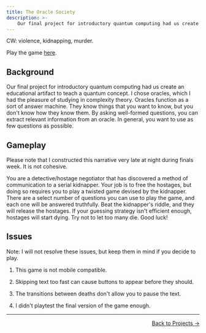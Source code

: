 ```yaml
---
title: The Oracle Society
description: >-
    Our final project for introductory quantum computing had us create an educational artifact to teach a quantum concept. I chose oracles, which I had the pleasure of studying in complexity theory. Oracles function as a sort of answer machine. They know things that you want to know, but you don't know how they know them. By asking well-formed questions, you can extract relevant information from an oracle. In general, you want to use as few questions as possible. 
---
```


CW: violence, kidnapping, murder.

Play the game [here](/oracle_society/).

## Background

Our final project for introductory quantum computing had us create an educational artifact to teach a quantum concept. I chose oracles, which I had the pleasure of studying in complexity theory. Oracles function as a sort of answer machine. They know things that you want to know, but you don't know how they know them. By asking well-formed questions, you can extract relevant information from an oracle. In general, you want to use as few questions as possible. 

## Gameplay

Please note that I constructed this narrative very late at night during finals week. It is not cohesive.

You are a detective/hostage negotiator that has discovered a method of communication to a serial kidnapper. Your job is to free the hostages, but doing so requires you to play a twisted game devised by the kidnapper. There are a select number of questions you can use to play the game, and each one will be answered truthfully. Beat the kidnapper's riddle, and they will release the hostages. If your guessing strategy isn't efficient enough, hostages will start dying. Try not to let too many die. Good luck!

## Issues

Note: I will not resolve these issues, but keep them in mind if you decide to play.

1. This game is not mobile compatible.

2. Skipping text too fast can cause buttons to appear before they should.

3. The transitions between deaths don't allow you to pause the text.

4. I didn't playtest the final version of the game enough.

 ---

<p align="right"><a href="/projects/">Back to Projects →</a></p>